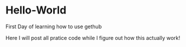 # Hello-World
First Day of learning how to use gethub

Here I will post all pratice code while I figure out how this actually work! 
